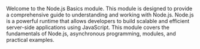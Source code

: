 Welcome to the Node.js Basics module. This module is designed to provide a comprehensive guide to understanding and working with Node.js. Node.js is a powerful runtime that allows developers to build scalable and efficient server-side applications using JavaScript. This module covers the fundamentals of Node.js, asynchronous programming, modules, and practical examples.
